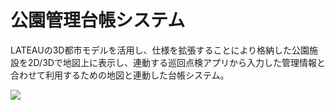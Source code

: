 # 公園管理台帳システム

LATEAUの3D都市モデルを活用し、仕様を拡張することにより格納した公園施設を2D/3Dで地図上に表示し、連動する巡回点検アプリから入力した管理情報と合わせて利用するための地図と連動した台帳システム。

![](../resources/userMan/tutorial_006.png)